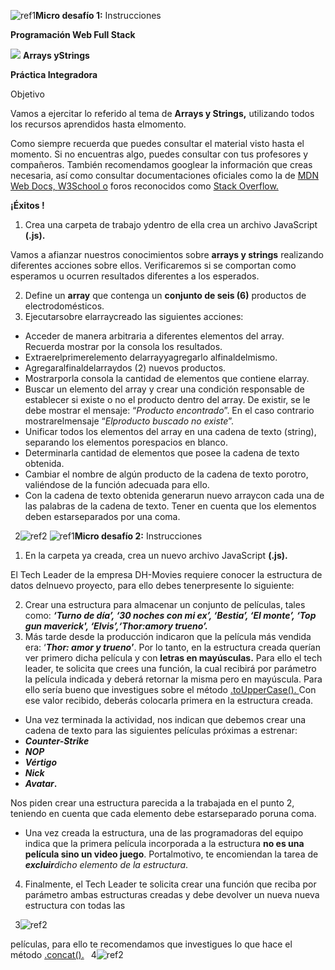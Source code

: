 ﻿![ref1]**Micro desafío 1:** Instrucciones

**Programación Web Full Stack**

![](Aspose.Words.f05a5e07-a537-4d52-b8aa-2bf926165bc7.002.png) **Arrays yStrings**

**Práctica Integradora**

Objetivo

Vamos a ejercitar lo referido al tema de **Arrays y Strings,** utilizando todos los recursos aprendidos hasta elmomento.

Como siempre recuerda que puedes consultar el material visto hasta el momento. Si no encuentras algo, puedes consultar con tus profesores y compañeros. También recomendamos googlear la información que creas necesaria, así como consultar documentaciones oficiales como la de [MDN Web Docs, ](https://developer.mozilla.org/es/)[W3School o](https://www.w3schools.com/) foros reconocidos como [Stack Overflow.](https://es.stackoverflow.com/)

**¡Éxitos !**

1. Crea una carpeta de trabajo ydentro de ella crea un archivo JavaScript **(.js).**

Vamos a afianzar nuestros conocimientos sobre **arrays y strings** realizando diferentes acciones sobre ellos. Verificaremos si se comportan como esperamos u ocurren resultados diferentes a los esperados.

2. Define un **array** que contenga un **conjunto de seis (6)** productos de electrodomésticos.
2. Ejecutarsobre elarraycreado las siguientes acciones:
- Acceder de manera arbitraria a diferentes elementos del array. Recuerda mostrar por la consola los resultados.
- Extraerelprimerelemento delarrayyagregarlo alfinaldelmismo.
- Agregaralfinaldelarraydos (2) nuevos productos.
- Mostrarporla consola la cantidad de elementos que contiene elarray.
- Buscar un elemento del array y crear una condición responsable de establecer si existe o no el producto dentro del array. De existir, se le debe mostrar el mensaje: “*Producto encontrado*”. En el caso contrario mostrarelmensaje “*Elproducto buscado no existe*”.
- Unificar todos los elementos del array en una cadena de texto (string), separando los elementos porespacios en blanco.
- Determinarla cantidad de elementos que posee la cadena de texto obtenida.
- Cambiar el nombre de algún producto de la cadena de texto porotro, valiéndose de la función adecuada para ello.
- Con la cadena de texto obtenida generarun nuevo arraycon cada una de las palabras de la cadena de texto. Tener en cuenta que los elementos deben estarseparados por una coma.

` `2![ref2]
![ref1]**Micro desafío 2:** Instrucciones

1. En la carpeta ya creada, crea un nuevo archivo JavaScript **(.js).**

El Tech Leader de la empresa DH-Movies requiere conocer la estructura de datos delnuevo proyecto, para ello debes tenerpresente lo siguiente:

2. Crear una estructura para almacenar un conjunto de películas, tales como: ***‘Turno de día’, ‘30 noches con mi ex’, ‘Bestia’, ‘El monte’, ‘Top gun maverick', ‘Elvis’,‘Thor:amory trueno’.***
2. Más tarde desde la producción indicaron que la película más vendida era: ‘***Thor: amor y trueno*’**. Por lo tanto, en la estructura creada querían ver primero dicha película y con **letras en mayúsculas.** Para ello el tech leader, te solicita que crees una función, la cual recibirá por parámetro la película indicada y deberá retornar la misma pero en mayúscula. Para ello sería bueno que investigues sobre el método [.toUpperCase(). ](https://developer.mozilla.org/es/docs/Web/JavaScript/Reference/Global_Objects/String/toUpperCase)Con ese valor recibido, deberás colocarla primera en la estructura creada.
- Una vez terminada la actividad, nos indican que debemos crear una cadena de texto para las siguientes películas próximas a estrenar:
- ***Counter-Strike***
- ***NOP***
- ***Vértigo***
- ***Nick***
- ***Avatar*.**

Nos piden crear una estructura parecida a la trabajada en el punto 2, teniendo en cuenta que cada elemento debe estarseparado poruna coma.

- Una vez creada la estructura, una de las programadoras del equipo indica que la primera película incorporada a la estructura **no es una película sino un video juego**. Portalmotivo, te encomiendan la tarea de ***excluir**dicho elemento de la estructura*.
4. Finalmente, el Tech Leader te solicita crear una función que reciba por parámetro ambas estructuras creadas y debe devolver un nueva nueva estructura con todas las

` `3![ref2]

películas, para ello te recomendamos que investigues lo que hace el método [.concat().](https://developer.mozilla.org/es/docs/Web/JavaScript/Reference/Global_Objects/Array/concat)
` `4![ref2]

[ref1]: Aspose.Words.f05a5e07-a537-4d52-b8aa-2bf926165bc7.001.png
[ref2]: Aspose.Words.f05a5e07-a537-4d52-b8aa-2bf926165bc7.003.png
